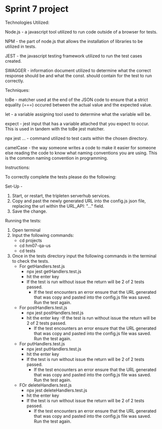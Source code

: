 # Sprint 7 project

Technologies Utilized:

Node.js - a javascript tool utilized to run code outside of a browser for tests.

NPM - the part of node.js that allows the installation of libraries to be utilized in tests.

JEST - the javascript testing framework utilized to run the test cases created.

SWAGGER - information document utilized to determine what the correct response should be and what the const. should contain for the test to run correctly.

Techniques:

toBe - matcher used at the end of the JSON code to ensure that a strict equality (===) occured between the actual value and the expected value.

let - a variable assigning tool used to determine what the variable will be.

expect - jest input that has a variable attached that you expect to occur. This is used in tandem with the toBe jest matcher.

npx jest ... - command utilized to test casts within the chosen directory.

camelCase - the way someone writes a code to make it easier for someone else reading the code to know what naming conventions you are using. This is the common naming convention in programming.

Instructions:

To correctly complete the tests please do the following:

Set-Up -
1. Start, or restart, the tripleten serverhub services.
2. Copy and past the newly generated URL into the config.js json file, replacing the url within the URL_API: "..." field.
3. Save the change.

Running the tests:
1. Open terminal
2. Input the following commands:
    - cd projects
    - cd hm07-qa-us
    - cd tests
3. Once in the tests directory input the following commands in the terminal to check the tests.
    - For getHandlers.test.js
        - npx jest getHandlers.test.js
        - hit the enter key
        - If the test is run without issue the return will be 2 of 2 tests passed.
            - If the test encounters an error ensure that the URL generated that was copy and pasted into the config.js file was saved. Run the test again.
    - For postHandlers.test.js
        - npx jest postHandlers.test.js
        - hit the enter key
        -If the test is run without issue the return will be 2 of 2 tests passed.
            - If the test encounters an error ensure that the URL generated that was copy and pasted into the config.js file was saved. Run the test again.
    - For putHandlers.test.js
        - npx jest putHandlers.test.js
        - hit the enter key
        - If the test is run without issue the return will be 2 of 2 tests passed.
            - If the test encounters an error ensure that the URL generated that was copy and pasted into the config.js file was saved. Run the test again.
    - FOr deleteHandlers.test.js
        - npx jest deleteHandlers.test.js
        - hit the enter key
        - If the test is run without issue the return will be 2 of 2 tests passed.
            - If the test encounters an error ensure that the URL generated that was copy and pasted into the config.js file was saved. Run the test again.

